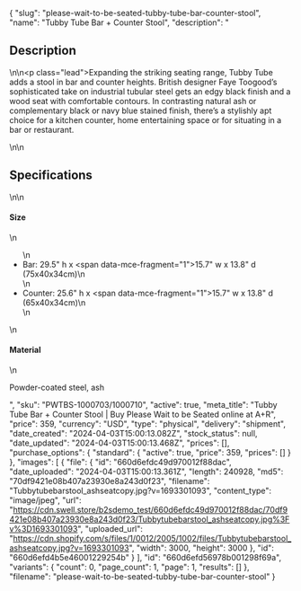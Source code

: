 {
  "slug": "please-wait-to-be-seated-tubby-tube-bar-counter-stool",
  "name": "Tubby Tube Bar + Counter Stool",
  "description": "<h2>Description</h2>\n<!-- split -->\n<p class=\"lead\">Expanding the striking seating range, Tubby Tube adds a stool in bar and counter heights. British designer Faye Toogood’s sophisticated take on industrial tubular steel gets an edgy black finish and a wood seat with comfortable contours. In contrasting natural ash or complementary black or navy blue stained finish, there’s a stylishly apt choice for a kitchen counter, home entertaining space or for situating in a bar or restaurant.  </p>\n<!-- split -->\n<h2>Specifications</h2>\n<!-- split -->\n<h4>Size</h4>\n<ul>\n<li>Bar: 29.5\" h x <span data-mce-fragment=\"1\">15.7\" w x 13.8\" d (75x40x34cm)</span>\n</li>\n<li>Counter: 25.6\" h x <span data-mce-fragment=\"1\">15.7\" w x 13.8\" d (65x40x34cm)</span>\n</li>\n</ul>\n<h4>Material</h4>\n<p>Powder-coated steel, ash</p>",
  "sku": "PWTBS-1000703/1000710",
  "active": true,
  "meta_title": "Tubby Tube Bar + Counter Stool | Buy Please Wait to be Seated online at A+R",
  "price": 359,
  "currency": "USD",
  "type": "physical",
  "delivery": "shipment",
  "date_created": "2024-04-03T15:00:13.082Z",
  "stock_status": null,
  "date_updated": "2024-04-03T15:00:13.468Z",
  "prices": [],
  "purchase_options": {
    "standard": {
      "active": true,
      "price": 359,
      "prices": []
    }
  },
  "images": [
    {
      "file": {
        "id": "660d6efdc49d970012f88dac",
        "date_uploaded": "2024-04-03T15:00:13.361Z",
        "length": 240928,
        "md5": "70df9421e08b407a23930e8a243d0f23",
        "filename": "Tubbytubebarstool_ashseatcopy.jpg?v=1693301093",
        "content_type": "image/jpeg",
        "url": "https://cdn.swell.store/b2sdemo_test/660d6efdc49d970012f88dac/70df9421e08b407a23930e8a243d0f23/Tubbytubebarstool_ashseatcopy.jpg%3Fv%3D1693301093",
        "uploaded_url": "https://cdn.shopify.com/s/files/1/0012/2005/1002/files/Tubbytubebarstool_ashseatcopy.jpg?v=1693301093",
        "width": 3000,
        "height": 3000
      },
      "id": "660d6efd4b5e46001229254b"
    }
  ],
  "id": "660d6efd56978b001298f69a",
  "variants": {
    "count": 0,
    "page_count": 1,
    "page": 1,
    "results": []
  },
  "filename": "please-wait-to-be-seated-tubby-tube-bar-counter-stool"
}